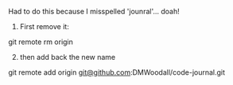 Had to do this because I misspelled 'jounral'... doah!

1. First remove it:

git remote rm origin

2. then add back the new name

git remote add origin git@github.com:DMWoodall/code-journal.git

